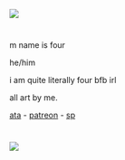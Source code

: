 ![](https://komarev.com/ghpvc/?username=fourinteger&color=317ccf)
  
#
m name is four

he/him

i am quite literally four bfb irl

all art by me.

<a href="https://fourinteger.atabook.org">ata</a> - <a href="https://www.patreon.com/c/fourinteger/about">patreon</a> - <a href="https://four-integer.straw.page">sp</a>
#

![](https://imgur.com/gallery/uavzMHo)
